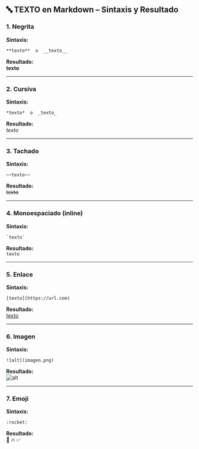 ## 🔤 TEXTO en Markdown – Sintaxis y Resultado

### 1. Negrita  
**Sintaxis:**  
```
**texto**  o  __texto__
```

**Resultado:**  
**texto**

---

### 2. Cursiva  
**Sintaxis:**  
```
*texto*  o  _texto_
```

**Resultado:**  
*texto*

---

### 3. Tachado  
**Sintaxis:**  
```
~~texto~~
```

**Resultado:**  
~~texto~~

---

### 4. Monoespaciado (inline)  
**Sintaxis:**  
```
`texto`
```

**Resultado:**  
`texto`

---

### 5. Enlace  
**Sintaxis:**  
```
[texto](https://url.com)
```

**Resultado:**  
[texto](https://url.com)

---

### 6. Imagen  
**Sintaxis:**  
```
![alt](imagen.png)
```

**Resultado:**  
![alt](imagen.png)

---

### 7. Emoji  
**Sintaxis:**  
```
:rocket:
```

**Resultado:**  
🚀 🔥 ✅